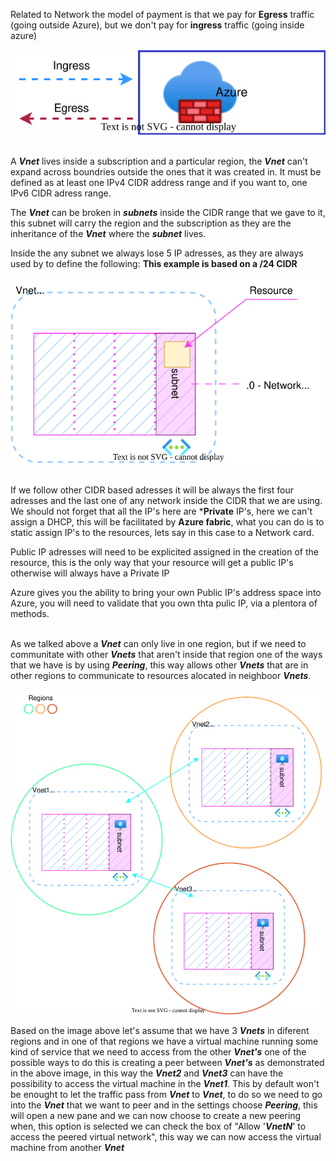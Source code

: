 Related to Network the model of payment is that we pay for **Egress** traffic (going outside Azure), but we don't pay for **ingress** traffic (going inside azure)

![Traffic](/Notes/Images/Traffic1.svg)<br>
<br>

A ***Vnet*** lives inside a subscription and a particular region, the ***Vnet*** can't expand across boundries outside the ones that it was created in. It must be defined as at least one IPv4 CIDR address range and if you want to, one IPv6 CIDR adress range.<br>

The ***Vnet*** can be broken in ***subnets*** inside the CIDR range that we gave to it, this subnet will carry the region and the subscription as they are the inheritance of the ***Vnet*** where the ***subnet*** lives.

Inside the any subnet we always lose 5 IP adresses, as they are always used by to define the following:
**This example is based on a /24 CIDR**

![Subnet](/Notes/Images/Subnet1.svg)<br>
<br>

If we follow other CIDR based adresses it will be always the first four adresses and the last one of any network inside the CIDR that we are using. We should not forget that all the IP's here are ***Private** IP's, here we can't assign a DHCP, this will be facilitated by **Azure fabric**, what you can do is to static assign IP's to the resources, lets say in this case to a Network card.

Public IP adresses will need to be explicited assigned in the creation of the resource, this is the only way that your resource will get a public IP's otherwise will always have a Private IP


Azure gives you the ability to bring your own Public IP's address space into Azure, you will need to validate that you own thta pulic IP, via a plentora of methods.<br><br>

As we talked above a ***Vnet*** can only live in one region, but if we need to communitate with other ***Vnets*** that aren't inside that region one of the ways that we have is by using ***Peering***, this way allows other ***Vnets*** that are in other regions to communicate to resources alocated in neighboor ***Vnets***.

![Peering](/Notes/Images/Peering1.svg)<br>

Based on the image above let's assume that we have 3 ***Vnets*** in diferent regions and in one of that regions we have a virtual machine running some kind of service that we need to access from the other ***Vnet's*** one of the possible ways to do this is creating a peer between ***Vnet's*** as demonstrated in the above image, in this way the ***Vnet2*** and ***Vnet3*** can have the possibility to access the virtual machine in the ***Vnet1***. This by default won't be enought to let the traffic pass from ***Vnet*** to ***Vnet***, to do so we need to go into the ***Vnet*** that we want to peer and in the settings choose ***Peering***, this will open a new pane and we can now choose to create a new peering when, this option is selected we can check the box of "Allow '***VnetN***' to access the peered virtual network", this way we can now access the virtual machine from another ***Vnet***
